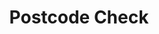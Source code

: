 ---
  title: Postcode Check
  menu:
    main:
      weight: 4
      name: Postcode Check
      parent: Internet
      pre: Benieuwd wat het beste internet op jouw locatie is?
      post: fa-search
---